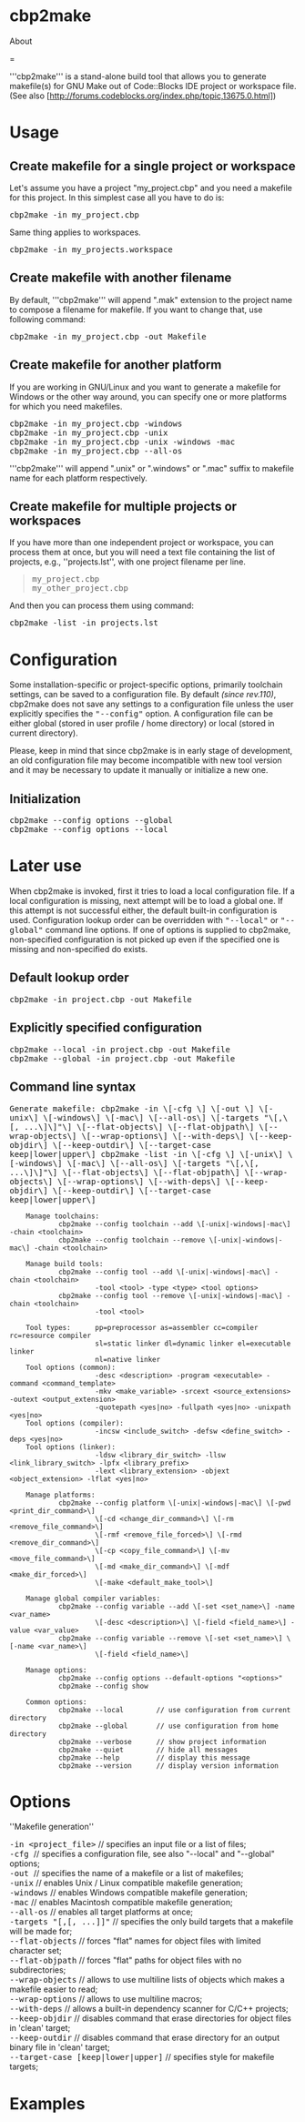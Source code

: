 # cbp2make

About

=

'''cbp2make''' is a stand-alone build tool that allows you to generate makefile(s) for GNU Make out of Code::Blocks IDE project or workspace file. (See also [http://forums.codeblocks.org/index.php/topic,13675.0.html])

Usage
=

Create makefile for a single project or workspace
-

Let's assume you have a project "my_project.cbp" and you need a makefile for this project. In this simplest case all you have to do is:

<tt>cbp2make -in my_project.cbp</tt>

Same thing applies to workspaces.

<tt>cbp2make -in my_projects.workspace</tt>

Create makefile with another filename
-

By default, '''cbp2make''' will append ".mak" extension to the project name to compose a filename for makefile.
If you want to change that, use following command:

<tt>cbp2make -in my_project.cbp -out Makefile</tt>

Create makefile for another platform
-

If you are working in GNU/Linux and you want to generate a makefile for Windows or the other way around, you can specify one or more platforms for which you need makefiles.

<tt>
cbp2make -in my_project.cbp -windows<br />
cbp2make -in my_project.cbp -unix<br />
cbp2make -in my_project.cbp -unix -windows -mac<br />
cbp2make -in my_project.cbp --all-os
</tt>

'''cbp2make''' will append ".unix" or ".windows" or ".mac" suffix to makefile name for each platform respectively.

Create makefile for multiple projects or workspaces
-

If you have more than one independent project or workspace, you can process them at once, but you will need a text file containing the list of projects, e.g., ''projects.lst'', with one project filename per line.

<blockquote><tt>
my_project.cbp<br />
my_other_project.cbp
</tt></blockquote>

And then you can process them using command:

<tt>cbp2make -list -in projects.lst</tt>

Configuration
=

Some installation-specific or project-specific options, primarily toolchain settings, can be saved to a configuration file. By default *(since rev.110)*, cbp2make does not save any settings to a configuration file unless the user explicitly specifies the <tt>"--config"</tt> option. A configuration file can be either global (stored in user profile / home directory) or local (stored in current directory).

Please, keep in mind that since cbp2make is in early stage of development, an old configuration file may become incompatible with new tool version and it may be necessary to update it manually or initialize a new one.

Initialization
-

<tt>cbp2make --config options --global</tt><br>
<tt>cbp2make --config options --local</tt>

Later use
=

When cbp2make is invoked, first it tries to load a local configuration file. If a local configuration is missing, next attempt will be to load a global one. If this attempt is not successful either, the default built-in configuration is used. Configuration lookup order can be overridden with <tt>"--local"</tt> or <tt>"--global"</tt> command line options. If one of options is supplied to cbp2make, non-specified configuration is not picked up even if the specified one is missing and non-specified do exists.

Default lookup order
-

<tt>cbp2make -in project.cbp -out Makefile</tt><br>

Explicitly specified configuration
-

<tt>cbp2make --local -in project.cbp -out Makefile</tt><br>
<tt>cbp2make --global -in project.cbp -out Makefile</tt>

Command line syntax
-

<tt>
        Generate makefile:
                cbp2make -in <project_file> \[-cfg <configuration>\] \[-out <makefile>\]
                         \[-unix\] \[-windows\] \[-mac\] \[--all-os\] \[-targets "<target1>\[,<target2>\[, ...\]\]"\]
                         \[--flat-objects\] \[--flat-objpath\] \[--wrap-objects\] \[--wrap-options\]
                         \[--with-deps\] \[--keep-objdir\] \[--keep-outdir\] \[--target-case keep|lower|upper\]
                cbp2make -list -in <project_file_list> \[-cfg <configuration>\]
                         \[-unix\] \[-windows\] \[-mac\] \[--all-os\] \[-targets "<target1>\[,<target2>\[, ...\]\]"\]
                         \[--flat-objects\] \[--flat-objpath\] \[--wrap-objects\] \[--wrap-options\]
                         \[--with-deps\] \[--keep-objdir\] \[--keep-outdir\] \[--target-case keep|lower|upper\]
 
        Manage toolchains:
                cbp2make --config toolchain --add \[-unix|-windows|-mac\] -chain <toolchain>
                cbp2make --config toolchain --remove \[-unix|-windows|-mac\] -chain <toolchain>
 
        Manage build tools:
                cbp2make --config tool --add \[-unix|-windows|-mac\] -chain <toolchain>
                         -tool <tool> -type <type> <tool options>
                cbp2make --config tool --remove \[-unix|-windows|-mac\] -chain <toolchain>
                         -tool <tool>
 
        Tool types:      pp=preprocessor as=assembler cc=compiler rc=resource compiler
                         sl=static linker dl=dynamic linker el=executable linker
                         nl=native linker
        Tool options (common):
                         -desc <description> -program <executable> -command <command_template>
                         -mkv <make_variable> -srcext <source_extensions> -outext <output_extension>
                         -quotepath <yes|no> -fullpath <yes|no> -unixpath <yes|no>
        Tool options (compiler):
                         -incsw <include_switch> -defsw <define_switch> -deps <yes|no>
        Tool options (linker):
                         -ldsw <library_dir_switch> -llsw <link_library_switch> -lpfx <library_prefix>
                         -lext <library_extension> -objext <object_extension> -lflat <yes|no>
 
        Manage platforms:
                cbp2make --config platform \[-unix|-windows|-mac\] \[-pwd <print_dir_command>\]
                         \[-cd <change_dir_command>\] \[-rm <remove_file_command>\]
                         \[-rmf <remove_file_forced>\] \[-rmd <remove_dir_command>\]
                         \[-cp <copy_file_command>\] \[-mv <move_file_command>\]
                         \[-md <make_dir_command>\] \[-mdf <make_dir_forced>\]
                         \[-make <default_make_tool>\]
 
        Manage global compiler variables:
                cbp2make --config variable --add \[-set <set_name>\] -name <var_name>
                         \[-desc <description>\] \[-field <field_name>\] -value <var_value>
                cbp2make --config variable --remove \[-set <set_name>\] \[-name <var_name>\]
                         \[-field <field_name>\]
 
        Manage options:
                cbp2make --config options --default-options "<options>"
                cbp2make --config show
 
        Common options:
                cbp2make --local        // use configuration from current directory
                cbp2make --global       // use configuration from home directory
                cbp2make --verbose      // show project information
                cbp2make --quiet        // hide all messages
                cbp2make --help         // display this message
                cbp2make --version      // display version information
</tt>


Options
=

''Makefile generation''<br>

<tt>-in <project_file></tt> // specifies an input file or a list of files;<br>
<tt>-cfg <configuration></tt> // specifies a configuration file, see also "--local" and "--global" options;<br>
<tt>-out <makefile></tt> // specifies the name of a makefile or a list of makefiles;<br>
<tt>-unix</tt> // enables Unix / Linux compatible makefile generation;<br>
<tt>-windows</tt> // enables Windows compatible makefile generation;<br>
<tt>-mac</tt> // enables Macintosh compatible makefile generation;<br>
<tt>--all-os</tt> // enables all target platforms at once;<br>
<tt>-targets "<target1>\[,<target2>\[, ...\]\]"</tt> // specifies the only build targets that a makefile will be made for;<br>
<tt>--flat-objects</tt> // forces "flat" names for object files with limited character set;<br>
<tt>--flat-objpath</tt> // forces "flat" paths for object files with no subdirectories;<br>
<tt>--wrap-objects</tt> // allows to use multiline lists of objects which makes a makefile easier to read;<br>
<tt>--wrap-options</tt> // allows to use multiline macros;<br>
<tt>--with-deps</tt> // allows a built-in dependency scanner for C/C++ projects;<br>
<tt>--keep-objdir</tt> // disables command that erase directories for object files in 'clean' target;<br>
<tt>--keep-outdir</tt> // disables command that erase directory for an output binary file in 'clean' target;<br>
<tt>--target-case \[keep|lower|upper\]</tt> // specifies style for makefile targets;<br>


Examples
=

